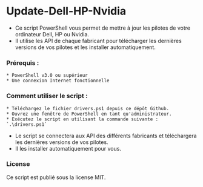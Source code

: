 # Update-Dell-HP-Nvidia

+ Ce script PowerShell vous permet de mettre à jour les pilotes de votre ordinateur Dell, HP ou Nvidia. 
+ Il utilise les API de chaque fabricant pour télécharger les dernières versions de vos pilotes et les installer automatiquement.

### Prérequis :

    * PowerShell v3.0 ou supérieur
    * Une connexion Internet fonctionnelle

### Comment utiliser le script : 

    * Téléchargez le fichier drivers.ps1 depuis ce dépôt Github.
    * Ouvrez une fenêtre de PowerShell en tant qu'administrateur.
    * Exécutez le script en utilisant la commande suivante : `.\drivers.ps1`

+ Le script se connectera aux API des différents fabricants et téléchargera les dernières versions de vos pilotes. 
+ Il les installer automatiquement pour vous.

### License

Ce script est publié sous la license MIT.
